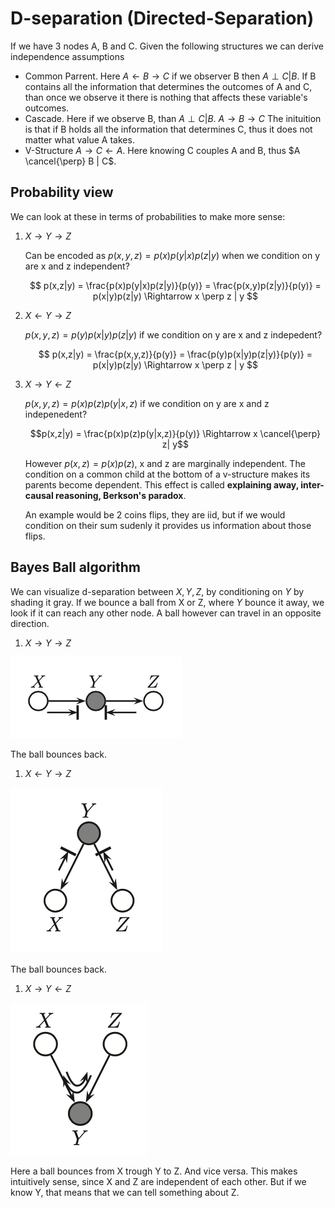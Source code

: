 # D-separation (Directed-Separation)

If we have 3 nodes A, B and C. Given the following structures we can derive independence assumptions

* Common Parrent. Here $A \leftarrow B \rightarrow C$ if we observer B then $A \perp C | B$. If B contains all the information that determines the outcomes of A and C, than once we observe it there is nothing that affects these variable's outcomes. 
* Cascade. Here if we observe B, than $A \perp C | B$.  $A \rightarrow B \rightarrow C$ The inituition is that if B holds all the information that determines C, thus it does not matter what value A takes.
* V-Structure $A \rightarrow C \leftarrow A$. Here knowing C couples A and B, thus $A \cancel{\perp} B | C$.


## Probability view
We can look at these in terms of probabilities to make more sense:

1. $X \rightarrow Y \rightarrow Z$

   Can be encoded as $p(x,y,z) = p(x)p(y|x)p(z|y)$ when we condition on y are x and z independent?

   $$
   p(x,z|y) = \frac{p(x)p(y|x)p(z|y)}{p(y)} = \frac{p(x,y)p(z|y)}{p(y)} = p(x|y)p(z|y) \Rightarrow x \perp z | y
   $$

2. $X \leftarrow Y \rightarrow Z$

   $p(x,y,z) = p(y)p(x|y)p(z|y)$ if we condition on y are x and z indepedent?

   $$
   p(x,z|y) = \frac{p(x,y,z)}{p(y)} = \frac{p(y)p(x|y)p(z|y)}{p(y)} = p(x|y)p(z|y) \Rightarrow x \perp z | y
   $$

3. $X \rightarrow Y \leftarrow Z$

   $p(x,y,z) = p(x)p(z)p(y|x,z)$ if we condition on y are x and z indepenedent?

   $$p(x,z|y) = \frac{p(x)p(z)p(y|x,z)}{p(y)} \Rightarrow x \cancel{\perp} z| y$$

   However $p(x,z) = p(x)p(z)$, x and z are marginally independent. The condition on a common child at the bottom of a v-structure makes its parents become dependent. This effect is called **explaining away, inter-causal reasoning, Berkson's paradox**. 

   An example would be 2 coins flips, they are iid, but if we would condition on their sum sudenly it provides us information about those flips.

## Bayes Ball algorithm

We can visualize d-separation between $X,Y,Z$, by conditioning on $Y$ by shading it gray. If we bounce a ball from X or Z, where $Y$ bounce it away, we look if it can reach any other node. A ball however can travel in an opposite direction.

1. $X \rightarrow Y \rightarrow Z$
   
![](../.images/machine_learning/d_separation_chain.png)

The ball bounces back.

1. $X \leftarrow Y \rightarrow Z$

![](../.images/machine_learning/d_separation_fork.png)

The ball bounces back.

1. $X \rightarrow Y \leftarrow Z$

![](../.images/machine_learning/d_separation_colider.png)

Here a ball bounces from X trough Y to Z. And vice versa. This makes intuitively sense, since X and Z are independent of each other. But if we know Y, that means that we can tell something about Z.